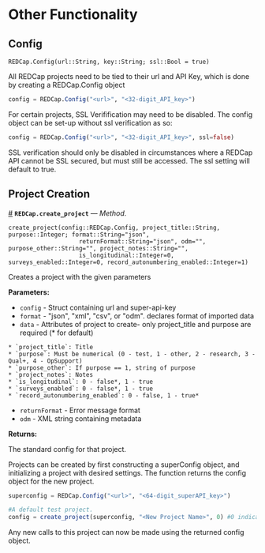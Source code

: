 


<a id='Other-Functionality-1'></a>

# Other Functionality


<a id='Config-1'></a>

## Config


```
REDCap.Config(url::String, key::String; ssl::Bool = true)
```


All REDCap projects need to be tied to their url and API Key, which is done by creating a REDCap.Config object


```julia
config = REDCap.Config("<url>", "<32-digit_API_key>")
```


For certain projects, SSL Verifification may need to be disabled. The config object can be set-up without ssl verification as so:


```julia
config = REDCap.Config("<url>", "<32-digit_API_key>", ssl=false)
```


SSL verification should only be disabled in circumstances where a REDCap API cannot be SSL secured, but must still be accessed. The ssl setting will default to true.


<a id='Project-Creation-1'></a>

## Project Creation

<a id='REDCap.create_project-Tuple{REDCap.Config,String,Integer}' href='#REDCap.create_project-Tuple{REDCap.Config,String,Integer}'>#</a>
**`REDCap.create_project`** &mdash; *Method*.



```
create_project(config::REDCap.Config, project_title::String, purpose::Integer; format::String="json",
					returnFormat::String="json", odm="", purpose_other::String="", project_notes::String="", 
					is_longitudinal::Integer=0, surveys_enabled::Integer=0, record_autonumbering_enabled::Integer=1)
```

Creates a project with the given parameters

**Parameters:**

  * `config` - Struct containing url and super-api-key
  * `format` - "json", "xml", "csv", or "odm". declares format of imported data
  * `data` - Attributes of project to create- only project_title and purpose are required (* for default)

```
* `project_title`: Title
* `purpose`: Must be numerical (0 - test, 1 - other, 2 - research, 3 - Qual+, 4 - OpSupport)
* `purpose_other`: If purpose == 1, string of purpose
* `project_notes`: Notes
* `is_longitudinal`: 0 - false*, 1 - true
* `surveys_enabled`: 0 - false*, 1 - true
* `record_autonumbering_enabled`: 0 - false, 1 - true*
```

  * `returnFormat` - Error message format
  * `odm` - XML string containing metadata

**Returns:**

The standard config for that project.


Projects can be created by first constructing a superConfig object, and initializing a project with desired settings. The function returns the config object for the new project.


```julia
superconfig = REDCap.Config("<url>", "<64-digit_superAPI_key>")

#A default test project.
config = create_project(superconfig, "<New Project Name>", 0) #0 indicates a test project
```


Any new calls to this project can now be made using the returned config object. 

